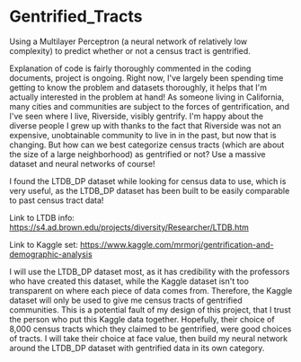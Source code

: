 # Gentrified_Tracts
Using a Multilayer Perceptron (a neural network of relatively low complexity) to predict whether or not a census tract is gentrified.

Explanation of code is fairly thoroughly commented in the coding documents, project is ongoing.
Right now, I've largely been spending time getting to know the problem and datasets thoroughly, 
it helps that I'm actually interested in the problem at hand! As someone living in California,
many cities and communities are subject to the forces of gentrification, and I've seen where
I live, Riverside, visibly gentrify. I'm happy about the diverse people I grew up with thanks to
the fact that Riverside was not an expensive, unobtainable community to live in in the past, but
now that is changing. But how can we best categorize census tracts (which are about the size of
a large neighborhood) as gentrified or not? Use a massive dataset and neural networks of course!

I found the LTDB_DP dataset while looking for census data to use, which is very useful, as the
LTDB_DP dataset has been built to be easily comparable to past census tract data!

Link to LTDB info: https://s4.ad.brown.edu/projects/diversity/Researcher/LTDB.htm

Link to Kaggle set: https://www.kaggle.com/mrmorj/gentrification-and-demographic-analysis

I will use the LTDB_DP dataset most, as it has credibility with the professors who have created
this dataset, while the Kaggle dataset isn't too transparent on where each piece of data comes
from. Therefore, the Kaggle dataset will only be used to give me census tracts of gentrified
communities. This is a potential fault of my design of this project, that I trust the person who
put this Kaggle data together. Hopefully, their choice of 8,000 census tracts which they claimed
to be gentrified, were good choices of tracts. I will take their choice at face value, then
build my neural network around the LTDB_DP dataset with gentrified data in its own category.
